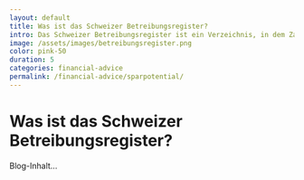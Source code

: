 ```yaml
---
layout: default
title: Was ist das Schweizer Betreibungsregister?
intro: Das Schweizer Betreibungsregister ist ein Verzeichnis, in dem Zahlungsverpflichtungen und Betreibungen von Unternehmen erfasst werden.
image: /assets/images/betreibungsregister.png
color: pink-50
duration: 5
categories: financial-advice
permalink: /financial-advice/sparpotential/
---
```

# Was ist das Schweizer Betreibungsregister?

Blog-Inhalt...